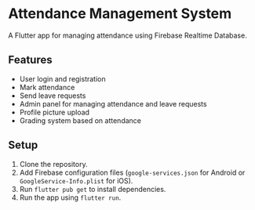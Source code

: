 # Attendance Management System

A Flutter app for managing attendance using Firebase Realtime Database.

## Features
- User login and registration
- Mark attendance
- Send leave requests
- Admin panel for managing attendance and leave requests
- Profile picture upload
- Grading system based on attendance

## Setup
1. Clone the repository.
2. Add Firebase configuration files (`google-services.json` for Android or `GoogleService-Info.plist` for iOS).
3. Run `flutter pub get` to install dependencies.
4. Run the app using `flutter run`.